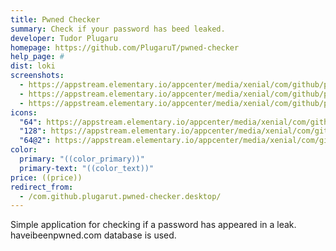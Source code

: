 ```yaml
---
title: Pwned Checker
summary: Check if your password has beed leaked.
developer: Tudor Plugaru
homepage: https://github.com/PlugaruT/pwned-checker
help_page: #
dist: loki
screenshots:
  - https://appstream.elementary.io/appcenter/media/xenial/com/github/plugarut.pwned-checker.desktop/B70808ECD5C5D26C97D7BB1504AB4B60/screenshots/image-1_orig.png
  - https://appstream.elementary.io/appcenter/media/xenial/com/github/plugarut.pwned-checker.desktop/B70808ECD5C5D26C97D7BB1504AB4B60/screenshots/image-2_orig.png
  - https://appstream.elementary.io/appcenter/media/xenial/com/github/plugarut.pwned-checker.desktop/B70808ECD5C5D26C97D7BB1504AB4B60/screenshots/image-3_orig.png
icons:
  "64": https://appstream.elementary.io/appcenter/media/xenial/com/github/plugarut.pwned-checker.desktop/B70808ECD5C5D26C97D7BB1504AB4B60/icons/64x64/com.github.plugarut.pwned-checker_com.github.plugarut.pwned-checker.png
  "128": https://appstream.elementary.io/appcenter/media/xenial/com/github/plugarut.pwned-checker.desktop/B70808ECD5C5D26C97D7BB1504AB4B60/icons/128x128/com.github.plugarut.pwned-checker_com.github.plugarut.pwned-checker.png
  "64@2": https://appstream.elementary.io/appcenter/media/xenial/com/github/plugarut.pwned-checker.desktop/B70808ECD5C5D26C97D7BB1504AB4B60/icons/64x64@2/com.github.plugarut.pwned-checker_com.github.plugarut.pwned-checker.png
color:
  primary: "((color_primary))"
  primary-text: "((color_text))"
price: ((price))
redirect_from:
  - /com.github.plugarut.pwned-checker.desktop/
---
```


<p>Simple application for checking if a password has appeared in a leak. haveibeenpwned.com database is used.</p>